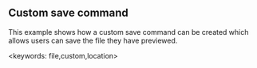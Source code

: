 ## Custom save command ##

This example shows how a custom save command can be created which allows users can save the file they have previewed.

<keywords: file,custom,location>